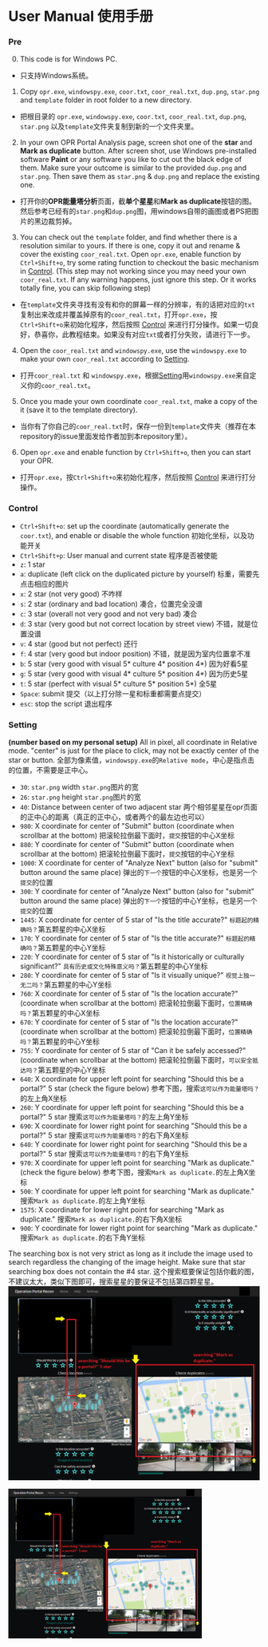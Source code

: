 # User Manual 使用手册

### Pre
0. This code is for Windows PC.
* 只支持Windows系统。
1. Copy `opr.exe`, `windowspy.exe`, `coor.txt`, `coor_real.txt`, `dup.png`, `star.png` and `template` folder in root folder to a new directory.
* 把根目录的 `opr.exe`, `windowspy.exe`, `coor.txt`, `coor_real.txt`, `dup.png`, `star.png` 以及`template`文件夹复制到新的一个文件夹里。
2. In your own OPR Portal Analysis page, screen shot one of the **star** and **Mark as duplicate** button. After screen shot, use Windows pre-installed software **Paint** or any software you like to cut out the black edge of them. Make sure your outcome is similar to the provided `dup.png` and `star.png`. Then save them as `star.png` & `dup.png` and replace the existing one.
* 打开你的**OPR能量塔分析**页面，截**单个星星**和**Mark as duplicate**按钮的图。然后参考已经有的`star.png`和`dup.png`图，用windows自带的画图或者PS把图片的黑边裁剪掉。
3. You can check out the `template` folder, and find whether there is a resolution similar to yours. If there is one, copy it out and rename & cover the existing `coor_real.txt`. Open `opr.exe`, enable function by `Ctrl+Shift+o`, try some rating function to checkout the basic mechanism in [Control](#control). (This step may not working since you may need your own `coor_real.txt`. If any warning happens, just ignore this step. Or it works totally fine, you can skip following step)
* 在`template`文件夹寻找有没有和你的屏幕一样的分辨率，有的话把对应的`txt`复制出来改成并覆盖掉原有的`coor_real.txt`，打开`opr.exe`，按`Ctrl+Shift+o`来初始化程序，然后按照 [Control](#control) 来进行打分操作。如果一切良好，恭喜你，此教程结束。如果没有对应`txt`或者打分失败，请进行下一步。
4. Open the `coor_real.txt` and `windowspy.exe`, use the `windowspy.exe` to make your own `coor_real.txt` according to [Setting](#setting).
* 打开`coor_real.txt` 和 `windowspy.exe`，根据[Setting](#setting)用`windowspy.exe`来自定义你的`coor_real.txt`。
5. Once you made your own coordinate `coor_real.txt`, make a copy of the it (save it to the template directory).
* 当你有了你自己的`coor_real.txt`时，保存一份到`template`文件夹（推荐在本repository的issue里面发给作者加到本repository里）。
6. Open `opr.exe` and enable function by `Ctrl+Shift+o`, then you can start your OPR.
* 打开`opr.exe`，按`Ctrl+Shift+o`来初始化程序，然后按照 [Control](#control) 来进行打分操作。

### Control
- `Ctrl+Shift+o`: set up the coordinate (automatically generate the `coor.txt`), and enable or disable the whole function 初始化坐标，以及功能开关
- `Ctrl+Shift+p`: User manual and current state 程序是否被使能
- `z`: 1 star
- `a`: duplicate (left click on the duplicated picture by yourself) 标重，需要先点击相应的图片
- `x`: 2 star (not very good) 不咋样
- `s`: 2 star (ordinary and bad location) 凑合，位置完全没谱
- `c`: 3 star (overall not very good and not very bad) 凑合
- `d`: 3 star (very good but not correct location by street view) 不错，就是位置没谱
- `v`: 4 star (good but not perfect) 还行
- `f`: 4 star (very good but indoor position) 不错，就是因为室内位置拿不准
- `b`: 5 star (very good with visual 5* culture 4* position 4*) 因为好看5星
- `g`: 5 star (very good with visual 4* culture 5* position 4*) 因为历史5星
- `t`: 5 star (perfect with visual 5* culture 5* position 5*) 全5星
- `Space`: submit 提交（以上打分除一星和标重都需要点提交）
- `esc`: stop the script 退出程序

### Setting 
**(number based on my personal setup)** 
All in pixel, all coordinate in Relative mode. "center" is just for the place to click, may not be exactly center of the star or button.
全部为像素值，`windowspy.exe`的`Relative mode`，中心是指点击的位置，不需要是正中心。
- `30`: `star.png` width `star.png`图片的宽
- `26`: `star.png` height `star.png`图片的宽
- `40`: Distance between center of two adjacent star 两个相邻星星在opr页面的正中心的距离（真正的正中心，或者两个的最左边也可以）
- `980`: X coordinate for center of "Submit" button (coordinate when scrollbar at the bottom) 把滚轮拉倒最下面时，`提交`按钮的中心X坐标
- `880`: Y coordinate for center of "Submit" button (coordinate when scrollbar at the bottom) 把滚轮拉倒最下面时，`提交`按钮的中心Y坐标
- `1000`: X coordinate for center of "Analyze Next" button (also for "submit" button around the same place) 弹出的`下一个`按钮的中心X坐标，也是另一个`提交`的位置
- `300`: Y coordinate for center of "Analyze Next" button (also for "submit" button around the same place) 弹出的`下一个`按钮的中心Y坐标，也是另一个`提交`的位置
- `1445`: X coordinate for center of 5 star of "Is the title accurate?" `标题起的精确吗？`第五颗星的中心X坐标
- `170`: Y coordinate for center of 5 star of "Is the title accurate?" `标题起的精确吗？`第五颗星的中心Y坐标
- `220`: Y coordinate for center of 5 star of "Is it historically or culturally significant?" `具有历史或文化特殊意义吗？`第五颗星的中心Y坐标
- `280`: Y coordinate for center of 5 star of "Is it visually unique?" `视觉上独一无二吗？`第五颗星的中心Y坐标
- `760`: X coordinate for center of 5 star of "Is the location accurate?" (coordinate when scrollbar at the bottom) 把滚轮拉倒最下面时，`位置精确吗？`第五颗星的中心X坐标
- `670`: Y coordinate for center of 5 star of "Is the location accurate?" (coordinate when scrollbar at the bottom) 把滚轮拉倒最下面时，`位置精确吗？`第五颗星的中心Y坐标
- `755`: Y coordinate for center of 5 star of "Can it be safely accessed?" (coordinate when scrollbar at the bottom) 把滚轮拉倒最下面时，`可以安全抵达吗？`第五颗星的中心Y坐标
- `640`: X coordinate for upper left point for searching "Should this be a portal?" 5 star (check the figure below) 参考下图，搜索`这可以作为能量塔吗？`的左上角X坐标
- `260`: Y coordinate for upper left point for searching "Should this be a portal?" 5 star 搜索`这可以作为能量塔吗？`的左上角Y坐标
- `690`: X coordinate for lower right point for searching "Should this be a portal?" 5 star 搜索`这可以作为能量塔吗？`的右下角X坐标
- `640`: Y coordinate for lower right point for searching "Should this be a portal?" 5 star 搜索`这可以作为能量塔吗？`的右下角Y坐标
- `970`: X coordinate for upper left point for searching "Mark as duplicate." (check the figure below) 参考下图，搜索`Mark as duplicate.`的左上角X坐标
- `500`: Y coordinate for upper left point for searching "Mark as duplicate." 搜索`Mark as duplicate.`的左上角Y坐标
- `1575`: X coordinate for lower right point for searching "Mark as duplicate." 搜索`Mark as duplicate.`的右下角X坐标
- `900`: Y coordinate for lower right point for searching "Mark as duplicate." 搜索`Mark as duplicate.`的右下角Y坐标

The searching box is not very strict as long as it include the image used to search regardless the changing of the image height. Make sure that star searching box does not contain the #4 star.
这个搜索框要保证包括你截的图，不建议太大，类似下图即可，搜索星星的要保证不包括第四颗星星。
![figure](extra/box.png)

<img src="extra/box.png" height="300" />
